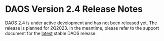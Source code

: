 # DAOS Version 2.4 Release Notes

DAOS 2.4 is under active development and has not been released yet.
The release is planned for 2Q2023.
In the meantime, please refer to the support document for the
[latest](https://docs.daos.io/latest/release/release_notes/)
stable DAOS release.
